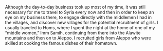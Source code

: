 Although the day-to-day business took up most of my time, it was still necessary for me to travel to Syria every now and then in order to keep an eye on my business there, to engage directly with the middlemen I had in the villages, and discover new villages for the potential recruitment of girls. I usually traveled to Homs, where I spent the night at the home of one of my “middle women,” Imm Samih, continuing from there into the Alawite mountains and then on to Aleppo. I recruited girls from Aleppo who were skilled at cooking the famous dishes of their hometown.
